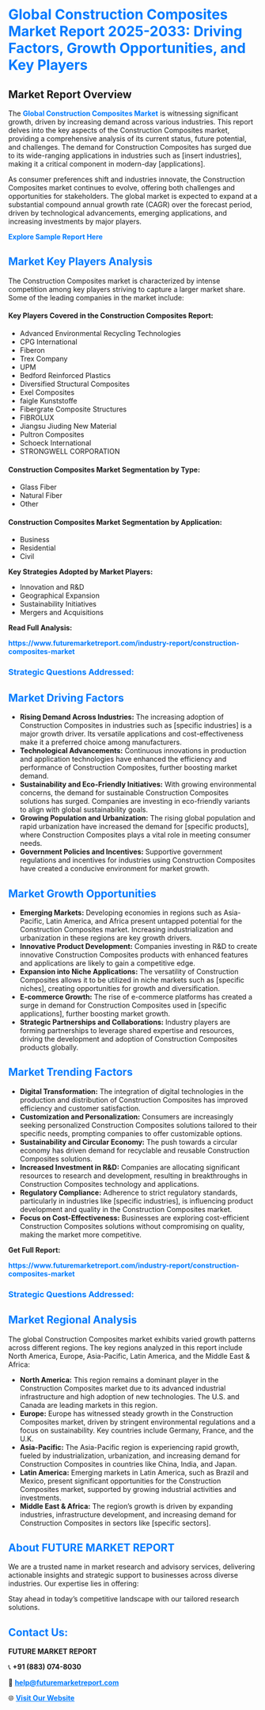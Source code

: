 <h1 style="color: #007BFF;">Global Construction Composites Market Report 2025-2033: Driving Factors, Growth Opportunities, and Key Players</h1>

<section id="overview">
<h2>Market Report Overview</h2>
<p>The <a href="https://www.futuremarketreport.com/industry-report/construction-composites-market" style="color: #007BFF; text-decoration: none;"><strong>Global Construction Composites Market</strong></a> is witnessing significant growth, driven by increasing demand across various industries. This report delves into the key aspects of the Construction Composites market, providing a comprehensive analysis of its current status, future potential, and challenges. The demand for Construction Composites has surged due to its wide-ranging applications in industries such as [insert industries], making it a critical component in modern-day [applications].</p>
<p>As consumer preferences shift and industries innovate, the Construction Composites market continues to evolve, offering both challenges and opportunities for stakeholders. The global market is expected to expand at a substantial compound annual growth rate (CAGR) over the forecast period, driven by technological advancements, emerging applications, and increasing investments by major players.</p>
</section>

<section id="overview">
<p><a href="https://www.futuremarketreport.com/request-sample/reportId=85391" style="color: #007BFF; text-decoration: none;"><strong>Explore Sample Report Here</strong></a></p>
</section>

<section id="key-players">
<h2 style="color: #007BFF;">Market Key Players Analysis</h2>
<p>The Construction Composites market is characterized by intense competition among key players striving to capture a larger market share. Some of the leading companies in the market include:</p>
<h4>Key Players Covered in the Construction Composites Report:</h4>
<ul><li>Advanced Environmental Recycling Technologies</li><li>CPG International</li><li>Fiberon</li><li>Trex Company</li><li>UPM</li><li>Bedford Reinforced Plastics</li><li>Diversified Structural Composites</li><li>Exel Composites</li><li>faigle Kunststoffe</li><li>Fibergrate Composite Structures</li><li>FIBROLUX</li><li>Jiangsu Jiuding New Material</li><li>Pultron Composites</li><li>Schoeck International</li><li>STRONGWELL CORPORATION</li></ul>
<h4>Construction Composites Market Segmentation by Type:</h4>
<ul><li>Glass Fiber</li><li>Natural Fiber</li><li>Other</li></ul>

<h4>Construction Composites Market Segmentation by Application:</h4>
<ul><li>Business</li><li>Residential</li><li>Civil</li></ul>
<p><strong>Key Strategies Adopted by Market Players:</strong></p>
<ul>
<li>Innovation and R&D</li>
<li>Geographical Expansion</li>
<li>Sustainability Initiatives</li>
<li>Mergers and Acquisitions</li>
</ul>
</section>

<section>
<p><strong>Read Full Analysis: </strong></p><a href="https://www.futuremarketreport.com/industry-report/construction-composites-market" style="color: #007BFF; text-decoration: none;"><strong>https://www.futuremarketreport.com/industry-report/construction-composites-market</strong></a>
<h3 style="color: #007BFF;">Strategic Questions Addressed:</h3>
</section>

<section id="driving-factors">
<h2 style="color: #007BFF;">Market Driving Factors</h2>
<ul>
<li><strong>Rising Demand Across Industries:</strong> The increasing adoption of Construction Composites in industries such as [specific industries] is a major growth driver. Its versatile applications and cost-effectiveness make it a preferred choice among manufacturers.</li>
<li><strong>Technological Advancements:</strong> Continuous innovations in production and application technologies have enhanced the efficiency and performance of Construction Composites, further boosting market demand.</li>
<li><strong>Sustainability and Eco-Friendly Initiatives:</strong> With growing environmental concerns, the demand for sustainable Construction Composites solutions has surged. Companies are investing in eco-friendly variants to align with global sustainability goals.</li>
<li><strong>Growing Population and Urbanization:</strong> The rising global population and rapid urbanization have increased the demand for [specific products], where Construction Composites plays a vital role in meeting consumer needs.</li>
<li><strong>Government Policies and Incentives:</strong> Supportive government regulations and incentives for industries using Construction Composites have created a conducive environment for market growth.</li>
</ul>
</section>

<section id="growth-opportunities">
<h2 style="color: #007BFF;">Market Growth Opportunities</h2>
<ul>
<li><strong>Emerging Markets:</strong> Developing economies in regions such as Asia-Pacific, Latin America, and Africa present untapped potential for the Construction Composites market. Increasing industrialization and urbanization in these regions are key growth drivers.</li>
<li><strong>Innovative Product Development:</strong> Companies investing in R&D to create innovative Construction Composites products with enhanced features and applications are likely to gain a competitive edge.</li>
<li><strong>Expansion into Niche Applications:</strong> The versatility of Construction Composites allows it to be utilized in niche markets such as [specific niches], creating opportunities for growth and diversification.</li>
<li><strong>E-commerce Growth:</strong> The rise of e-commerce platforms has created a surge in demand for Construction Composites used in [specific applications], further boosting market growth.</li>
<li><strong>Strategic Partnerships and Collaborations:</strong> Industry players are forming partnerships to leverage shared expertise and resources, driving the development and adoption of Construction Composites products globally.</li>
</ul>
</section>

<section id="trending-factors">
<h2 style="color: #007BFF;">Market Trending Factors</h2>
<ul>
<li><strong>Digital Transformation:</strong> The integration of digital technologies in the production and distribution of Construction Composites has improved efficiency and customer satisfaction.</li>
<li><strong>Customization and Personalization:</strong> Consumers are increasingly seeking personalized Construction Composites solutions tailored to their specific needs, prompting companies to offer customizable options.</li>
<li><strong>Sustainability and Circular Economy:</strong> The push towards a circular economy has driven demand for recyclable and reusable Construction Composites solutions.</li>
<li><strong>Increased Investment in R&D:</strong> Companies are allocating significant resources to research and development, resulting in breakthroughs in Construction Composites technology and applications.</li>
<li><strong>Regulatory Compliance:</strong> Adherence to strict regulatory standards, particularly in industries like [specific industries], is influencing product development and quality in the Construction Composites market.</li>
<li><strong>Focus on Cost-Effectiveness:</strong> Businesses are exploring cost-efficient Construction Composites solutions without compromising on quality, making the market more competitive.</li>
</ul>
</section>

<section>
<p><strong>Get Full Report: </strong></p><a href="https://www.futuremarketreport.com/industry-report/construction-composites-market" style="color: #007BFF; text-decoration: none;"><strong>https://www.futuremarketreport.com/industry-report/construction-composites-market</strong></a>
<h3 style="color: #007BFF;">Strategic Questions Addressed:</h3>
</section>


<section id="regional-analysis">
<h2 style="color: #007BFF;">Market Regional Analysis</h2>
<p>The global Construction Composites market exhibits varied growth patterns across different regions. The key regions analyzed in this report include North America, Europe, Asia-Pacific, Latin America, and the Middle East & Africa:</p>
<ul>
<li><strong>North America:</strong> This region remains a dominant player in the Construction Composites market due to its advanced industrial infrastructure and high adoption of new technologies. The U.S. and Canada are leading markets in this region.</li>
<li><strong>Europe:</strong> Europe has witnessed steady growth in the Construction Composites market, driven by stringent environmental regulations and a focus on sustainability. Key countries include Germany, France, and the U.K.</li>
<li><strong>Asia-Pacific:</strong> The Asia-Pacific region is experiencing rapid growth, fueled by industrialization, urbanization, and increasing demand for Construction Composites in countries like China, India, and Japan.</li>
<li><strong>Latin America:</strong> Emerging markets in Latin America, such as Brazil and Mexico, present significant opportunities for the Construction Composites market, supported by growing industrial activities and investments.</li>
<li><strong>Middle East & Africa:</strong> The region’s growth is driven by expanding industries, infrastructure development, and increasing demand for Construction Composites in sectors like [specific sectors].</li>
</ul>
</section>

<footer>
<h2 style="color: #007BFF;">About FUTURE MARKET REPORT</h2>
<p>We are a trusted name in market research and advisory services, delivering actionable insights and strategic support to businesses across diverse industries. Our expertise lies in offering:</p>

<p>Stay ahead in today’s competitive landscape with our tailored research solutions.</p>

<h2 style="color: #007BFF;">Contact Us:</h2>
<p><strong>FUTURE MARKET REPORT</strong></p>
<p>📞 <strong>+91 (883) 074-8030</strong></p>
<p>📧 <strong><a href="mailto:help@futuremarketreport.com" style="color: #007BFF;">help@futuremarketreport.com</a></strong></p>
<p>🌐 <strong><a href="https://www.futuremarketreport.com/" style="color: #007BFF;">Visit Our Website</a></strong></p>
</footer>